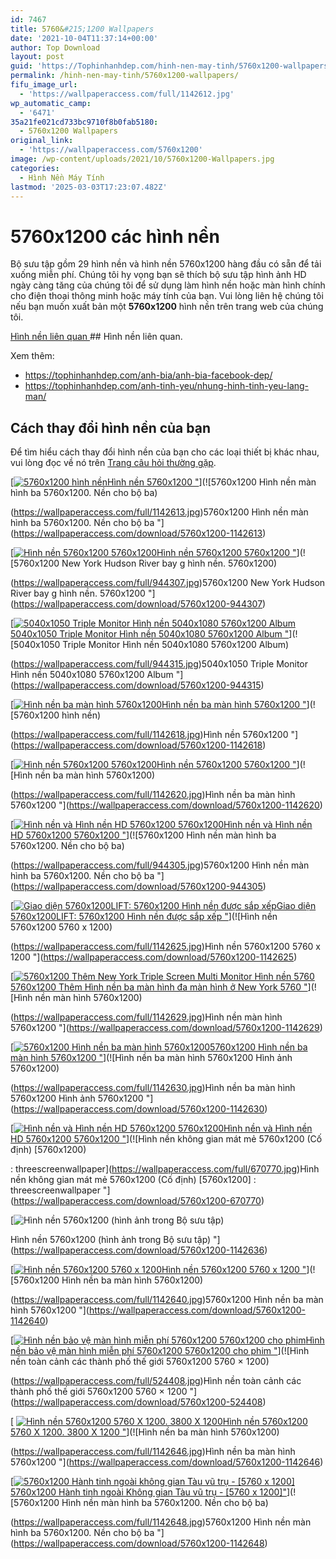 ```yaml
---
id: 7467
title: 5760&#215;1200 Wallpapers
date: '2021-10-04T11:37:14+00:00'
author: Top Download
layout: post
guid: 'https://Tophinhanhdep.com/hinh-nen-may-tinh/5760x1200-wallpapers/'
permalink: /hinh-nen-may-tinh/5760x1200-wallpapers/
fifu_image_url:
  - 'https://wallpaperaccess.com/full/1142612.jpg'
wp_automatic_camp:
  - '6471'
35a21fe021cd733bc9710f8b0fab5180:
  - 5760x1200 Wallpapers
original_link:
  - 'https://wallpaperaccess.com/5760x1200'
image: /wp-content/uploads/2021/10/5760x1200-Wallpapers.jpg
categories:
  - Hình Nền Máy Tính
lastmod: '2025-03-03T17:23:07.482Z'
---
```

# 5760x1200 các hình nền

Bộ sưu tập gồm 29 hình nền và hình nền 5760x1200 hàng đầu có sẵn để tải xuống miễn phí. Chúng tôi hy vọng bạn sẽ thích bộ sưu tập hình ảnh HD ngày càng tăng của chúng tôi để sử dụng làm hình nền hoặc màn hình chính cho điện thoại thông minh hoặc máy tính của bạn. Vui lòng liên hệ chúng tôi nếu bạn muốn xuất bản một **5760x1200** hình nền trên trang web của chúng tôi.

[Hình nền liên quan ](#related) ## Hình nền liên quan.

   
 Xem thêm:

   
- <https://tophinhanhdep.com/anh-bia/anh-bia-facebook-dep/>
- <https://tophinhanhdep.com/anh-tinh-yeu/nhung-hinh-tinh-yeu-lang-man/>

## Cách thay đổi hình nền của bạn

Để tìm hiểu cách thay đổi hình nền của bạn cho các loại thiết bị khác nhau, vui lòng đọc về nó trên [Trang câu hỏi thường gặp](https://tophinhanhdep.com/faq/).

  
[[![5760x1200 hình nền](https://wallpaperaccess.com/full/1142612.jpg)Hình nền 5760x1200 "](https://wallpaperaccess.com/download/5760x1200-1142612)](![5760x1200 Hình nền màn hình ba 5760x1200.  Nền cho bộ ba)

(https://wallpaperaccess.com/full/1142613.jpg)5760x1200 Hình nền màn hình ba 5760x1200. Nền cho bộ ba "](https://wallpaperaccess.com/download/5760x1200-1142613)

[[![Hình nền 5760x1200 5760x1200](https://wallpaperaccess.com/full/1142614.jpg)Hình nền 5760x1200 5760x1200 "](https://wallpaperaccess.com/download/5760x1200-1142614)](![5760x1200 New York Hudson River bay g hình nền.  5760x1200)

(https://wallpaperaccess.com/full/944307.jpg)5760x1200 New York Hudson River bay g hình nền. 5760x1200 "](https://wallpaperaccess.com/download/5760x1200-944307)

[[![5040x1050 Triple Monitor Hình nền 5040x1080 5760x1200 Album](https://wallpaperaccess.com/full/909645.jpg)5040x1050 Triple Monitor Hình nền 5040x1080 5760x1200 Album "](https://wallpaperaccess.com/download/5760x1200-909645)](![5040x1050 Triple Monitor Hình nền 5040x1080 5760x1200 Album)

(https://wallpaperaccess.com/full/944315.jpg)5040x1050 Triple Monitor Hình nền 5040x1080 5760x1200 Album "](https://wallpaperaccess.com/download/5760x1200-944315)

[[![Hình nền ba màn hình 5760x1200](https://wallpaperaccess.com/full/1142617.jpg)Hình nền ba màn hình 5760x1200 "](https://wallpaperaccess.com/download/5760x1200-1142617)](![5760x1200 hình nền)

(https://wallpaperaccess.com/full/1142618.jpg)Hình nền 5760x1200 "](https://wallpaperaccess.com/download/5760x1200-1142618)

[[![Hình nền 5760x1200 5760x1200](https://wallpaperaccess.com/full/1142619.jpg)Hình nền 5760x1200 5760x1200 "](https://wallpaperaccess.com/download/5760x1200-1142619)](![Hình nền ba màn hình 5760x1200)

(https://wallpaperaccess.com/full/1142620.jpg)Hình nền ba màn hình 5760x1200 "](https://wallpaperaccess.com/download/5760x1200-1142620)

[[![Hình nền và Hình nền HD 5760x1200 5760x1200](https://wallpaperaccess.com/full/1142621.jpg)Hình nền và Hình nền HD 5760x1200 5760x1200 "](https://wallpaperaccess.com/download/5760x1200-1142621)](![5760x1200 Hình nền màn hình ba 5760x1200.  Nền cho bộ ba)

(https://wallpaperaccess.com/full/944305.jpg)5760x1200 Hình nền màn hình ba 5760x1200. Nền cho bộ ba "](https://wallpaperaccess.com/download/5760x1200-944305)

[[![Giao diện 5760x1200LIFT: 5760x1200 Hình nền được sắp xếp](https://wallpaperaccess.com/full/1142624.jpg)Giao diện 5760x1200LIFT: 5760x1200 Hình nền được sắp xếp "](https://wallpaperaccess.com/download/5760x1200-1142624)](![Hình nền 5760x1200 5760 x 1200)

(https://wallpaperaccess.com/full/1142625.jpg)Hình nền 5760x1200 5760 x 1200 "](https://wallpaperaccess.com/download/5760x1200-1142625)

[[![5760x1200 Thêm New York Triple Screen Multi Monitor Hình nền 5760](https://wallpaperaccess.com/full/661971.jpg)5760x1200 Thêm Hình nền ba màn hình đa màn hình ở New York 5760 "](https://wallpaperaccess.com/download/5760x1200-661971)](![Hình nền màn hình 5760x1200)

(https://wallpaperaccess.com/full/1142629.jpg)Hình nền màn hình 5760x1200 "](https://wallpaperaccess.com/download/5760x1200-1142629)

[[![5760x1200 Hình nền ba màn hình 5760x1200](https://wallpaperaccess.com/full/909640.jpg)5760x1200 Hình nền ba màn hình 5760x1200 "](https://wallpaperaccess.com/download/5760x1200-909640)](![Hình nền ba màn hình 5760x1200 Hình ảnh 5760x1200)

(https://wallpaperaccess.com/full/1142630.jpg)Hình nền ba màn hình 5760x1200 Hình ảnh 5760x1200 "](https://wallpaperaccess.com/download/5760x1200-1142630)

[[![Hình nền và Hình nền HD 5760x1200 5760x1200](https://wallpaperaccess.com/full/1142633.jpg)Hình nền và Hình nền HD 5760x1200 5760x1200 "](https://wallpaperaccess.com/download/5760x1200-1142633)](![Hình nền không gian mát mẻ 5760x1200 (Cố định) [5760x1200)

 : threescreenwallpaper](https://wallpaperaccess.com/full/670770.jpg)Hình nền không gian mát mẻ 5760x1200 (Cố định) \[5760x1200\] : threescreenwallpaper "](https://wallpaperaccess.com/download/5760x1200-670770)

[![Hình nền 5760x1200 (hình ảnh trong Bộ sưu tập)](https://wallpaperaccess.com/full/1142636.jpg)

Hình nền 5760x1200 (hình ảnh trong Bộ sưu tập) "](https://wallpaperaccess.com/download/5760x1200-1142636)

[[![Hình nền 5760x1200 5760 x 1200](https://wallpaperaccess.com/full/1142637.jpg)Hình nền 5760x1200 5760 x 1200 "](https://wallpaperaccess.com/download/5760x1200-1142637)](![5760x1200 Hình nền ba màn hình 5760x1200)

(https://wallpaperaccess.com/full/1142640.jpg)5760x1200 Hình nền ba màn hình 5760x1200 "](https://wallpaperaccess.com/download/5760x1200-1142640)

[[![Hình nền bảo vệ màn hình miễn phí 5760x1200 5760x1200 cho phim](https://wallpaperaccess.com/full/1142641.jpg)Hình nền bảo vệ màn hình miễn phí 5760x1200 5760x1200 cho phim "](https://wallpaperaccess.com/download/5760x1200-1142641)](![Hình nền toàn cảnh các thành phố thế giới 5760x1200 5760 × 1200)

(https://wallpaperaccess.com/full/524408.jpg)Hình nền toàn cảnh các thành phố thế giới 5760x1200 5760 × 1200 "](https://wallpaperaccess.com/download/5760x1200-524408)

[ [![Hình nền 5760x1200 5760 X 1200.  3800 X 1200](https://wallpaperaccess.com/full/1142643.jpg)Hình nền 5760x1200 5760 X 1200. 3800 X 1200 "](https://wallpaperaccess.com/download/5760x1200-1142643)](![Hình nền ba màn hình 5760x1200)

(https://wallpaperaccess.com/full/1142646.jpg)Hình nền ba màn hình 5760x1200 "](https://wallpaperaccess.com/download/5760x1200-1142646)

[[![5760x1200 Hành tinh ngoài không gian Tàu vũ trụ - [5760 x 1200]](https://wallpaperaccess.com/full/1142647.jpg)5760x1200 Hành tinh ngoài Không gian Tàu vũ trụ - \[5760 x 1200\]"](https://wallpaperaccess.com/download/5760x1200-1142647)](![5760x1200 Hình nền màn hình ba 5760x1200.  Nền cho bộ ba)

(https://wallpaperaccess.com/full/1142648.jpg)5760x1200 Hình nền màn hình ba 5760x1200. Nền cho bộ ba "](https://wallpaperaccess.com/download/5760x1200-1142648)
